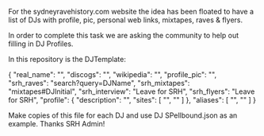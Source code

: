 For the sydneyravehistory.com website the idea has been floated to have a list of DJs with profile, pic, personal web links, mixtapes, raves & flyers.

In order to complete this task we are asking the community to help out filling in DJ Profiles.

In this repository is the DJTemplate:

{
    "real_name": "",
    "discogs": "",
    "wikipedia": "",
    "profile_pic": "",
    "srh_raves": "search?query=DJName",
    "srh_mixtapes": "mixtapes#DJInitial",
    "srh_interview": "Leave for SRH",
    "srh_flyers": "Leave for SRH",
    "profile": {
      "description": "",
      "sites": [
        "",
		""
      ]
    },
    "aliases": [
      "",
	  ""
    ]
  }

Make copies of this file for each DJ and use DJ SPellbound.json as an example. Thanks SRH Admin!

